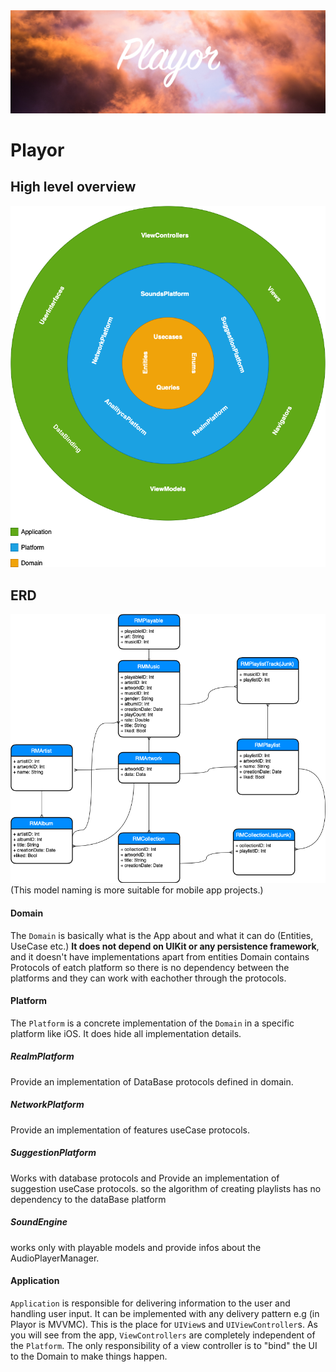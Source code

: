 <img src="GithubRes/Github_Header.png">

# Playor

## High level overview

![](GithubRes/App_Architecture.png)
## ERD
![](GithubRes/RealmERD.png)
(This model naming is more suitable for mobile app projects.)

#### Domain 

The `Domain` is basically what is the App about and what it can do (Entities, UseCase etc.) **It does not depend on UIKit or any persistence framework**, and it doesn't have implementations apart from entities
Domain contains Protocols of eatch platform so there is no dependency between the platforms and they can work with eachother through the protocols.

#### Platform
The `Platform` is a concrete implementation of the `Domain` in a specific platform like iOS. It does hide all implementation details.

##### RealmPlatform
Provide an implementation of DataBase protocols defined in domain.

##### NetworkPlatform
Provide an implementation of features useCase protocols.

##### SuggestionPlatform
Works with database protocols and Provide an implementation of suggestion useCase protocols.
so the algorithm of creating playlists has no dependency to the dataBase platform 

##### SoundEngine
works only with playable models and provide infos about the AudioPlayerManager.

#### Application
`Application` is responsible for delivering information to the user and handling user input. It can be implemented with any delivery pattern e.g (in Playor is MVVMC). This is the place for `UIView`s and `UIViewController`s. As you will see from the app, `ViewControllers` are completely independent of the `Platform`.  The only responsibility of a view controller is to "bind" the UI to the Domain to make things happen.
